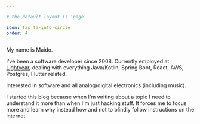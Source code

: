 ```yaml
---

# the default layout is 'page'

icon: fas fa-info-circle
order: 4
---
```


My name is Maido.

I've been a software developer since 2008. Currently employed at [Lightyear](https://golightyear.com), dealing with
everything Java/Kotlin, Spring Boot, React, AWS, Postgres, Flutter related.

Interested in software and all analog/digital electronics (including music).

I started this blog because
when I'm writing about a topic I need to understand it more than when I'm just hacking stuff. It
forces me to focus more and learn why instead how and not to blindly follow
instructions on the internet.
